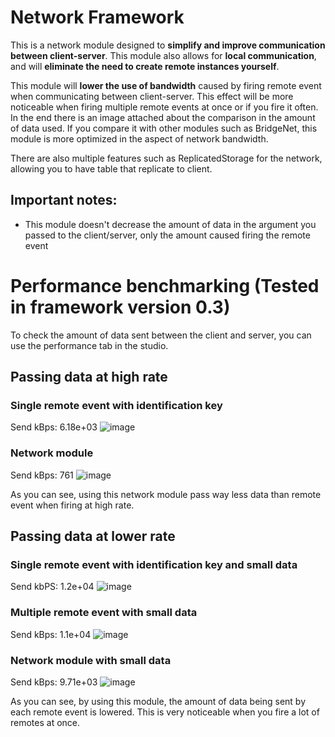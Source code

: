 # Network Framework

This is a network module designed to **simplify and improve communication between client-server**.
This module also allows for **local communication**, and will **eliminate the need to create remote instances yourself**.

This module will **lower the use of bandwidth** caused by firing remote event when communicating between client-server. This effect will be more
noticeable when firing multiple remote events at once or if you fire it often. In the end there is an image attached about the comparison in the
amount of data used. If you compare it with other modules such as BridgeNet, this module is more optimized in the aspect of network bandwidth.

There are also multiple features such as ReplicatedStorage for the network, allowing you to have table that replicate to client.

## Important notes:
 - This module doesn't decrease the amount of data in the argument you passed to the client/server, only the amount caused firing the remote event





# Performance benchmarking (Tested in framework version 0.3)

To check the amount of data sent between the client and server, you can use the performance tab in the studio.

## Passing data at high rate

### Single remote event with identification key
Send kBps: 6.18e+03
![image](https://user-images.githubusercontent.com/105923121/202156149-5b55227f-5874-451c-bacd-bf21b03f7351.png)

### Network module
Send kBps: 761
![image](https://user-images.githubusercontent.com/105923121/202156237-fec4e4cc-0422-4b75-8783-6ac9ce570c16.png)

As you can see, using this network module pass way less data than remote event when firing at high rate.

## Passing data at lower rate

### Single remote event with identification key and small data
Send kbPS: 1.2e+04
![image](https://user-images.githubusercontent.com/105923121/202165769-bc749d01-1918-43eb-9155-9f752427c97b.png)

### Multiple remote event with small data
Send kBps: 1.1e+04
![image](https://user-images.githubusercontent.com/105923121/202156331-01ee7c7f-dca0-44e1-9640-11cdefe68548.png)

### Network module with small data
Send kBps: 9.71e+03
![image](https://user-images.githubusercontent.com/105923121/202156509-aae4c162-a33e-4869-aa45-ab408a4917d6.png)

As you can see, by using this module, the amount of data being sent by each remote event is lowered. This is very noticeable when you
fire a lot of remotes at once.

